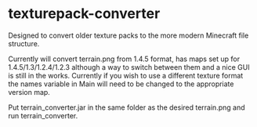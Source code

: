 # texturepack-converter
Designed to convert older texture packs to the more modern Minecraft file structure.

Currently will convert terrain.png from 1.4.5 format, has maps set up for 1.4.5/1.3/1.2.4/1.2.3 although a way to switch between them and a nice GUI is still in the works. Currently if you wish to use a different texture format the names variable in Main will need to be changed to the appropriate version map.

Put terrain_converter.jar in the same folder as the desired terrain.png and run terrain_converter.
